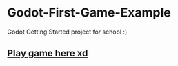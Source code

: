 # Godot-First-Game-Example
Godot Getting Started project for school :)

## [Play game here xd](https://nifty-chandrasekhar-790230.netlify.app)
